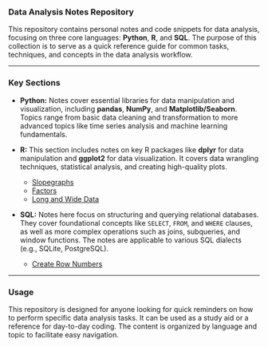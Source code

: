### **Data Analysis Notes Repository**

This repository contains personal notes and code snippets for data analysis, focusing on three core languages: **Python**, **R**, and **SQL**. The purpose of this collection is to serve as a quick reference guide for common tasks, techniques, and concepts in the data analysis workflow.

---

### **Key Sections**

* **Python:** Notes cover essential libraries for data manipulation and visualization, including **pandas**, **NumPy**, and **Matplotlib/Seaborn**. Topics range from basic data cleaning and transformation to more advanced topics like time series analysis and machine learning fundamentals.

* **R:** This section includes notes on key R packages like **dplyr** for data manipulation and **ggplot2** for data visualization. It covers data wrangling techniques, statistical analysis, and creating high-quality plots.
  * [Slopegraphs](https://github.com/DavidRommel/Notes/tree/main/R_Slopegraphs/README.md)
  * [Factors](https://github.com/DavidRommel/Notes/blob/main/R_Factors/README.md)
  * [Long and Wide Data](https://github.com/DavidRommel/Notes/blob/main/R_Long_Wide_Data/README.md)

* **SQL:** Notes here focus on structuring and querying relational databases. They cover foundational concepts like `SELECT`, `FROM`, and `WHERE` clauses, as well as more complex operations such as joins, subqueries, and window functions. The notes are applicable to various SQL dialects (e.g., SQLite, PostgreSQL).
  * [Create Row Numbers](https://github.com/DavidRommel/Notes/blob/main/SQL_Create_Row_Numbers/README.md)

---

### **Usage**

This repository is designed for anyone looking for quick reminders on how to perform specific data analysis tasks. It can be used as a study aid or a reference for day-to-day coding. The content is organized by language and topic to facilitate easy navigation.
